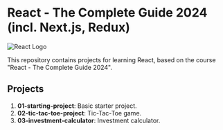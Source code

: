 # React - The Complete Guide 2024 (incl. Next.js, Redux)

![React Logo](https://upload.wikimedia.org/wikipedia/commons/a/a7/React-icon.svg)

This repository contains projects for learning React, based on the course "React - The Complete Guide 2024".

## Projects

1. **01-starting-project**: Basic starter project.
2. **02-tic-tac-toe-project**: Tic-Tac-Toe game.
3. **03-investment-calculator**: Investment calculator.
